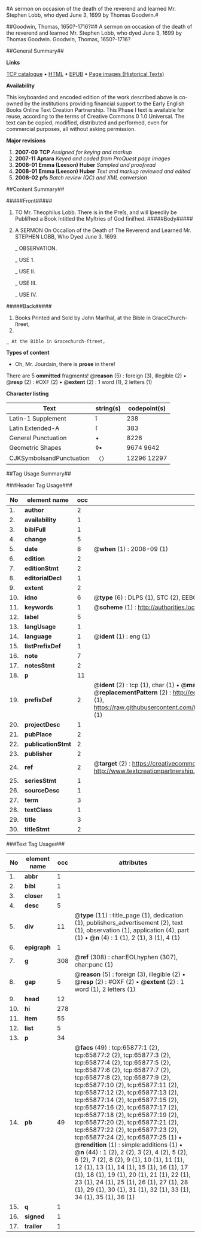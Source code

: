 #A sermon on occasion of the death of the reverend and learned Mr. Stephen Lobb, who dyed June 3, 1699 by Thomas Goodwin.#

##Goodwin, Thomas, 1650?-1716?##
A sermon on occasion of the death of the reverend and learned Mr. Stephen Lobb, who dyed June 3, 1699 by Thomas Goodwin.
Goodwin, Thomas, 1650?-1716?

##General Summary##

**Links**

[TCP catalogue](http://www.ota.ox.ac.uk/tcp/)  • 
[HTML](http://tei.it.ox.ac.uk/tcp/Texts-HTML/free/A41/A41542.html)  • 
[EPUB](http://tei.it.ox.ac.uk/tcp/Texts-EPUB/free/A41/A41542.epub) • 
[Page images (Historical Texts)](https://data.historicaltexts.jisc.ac.uk/view?pubId=eebo-12696645e&pageId=eebo-12696645e-65877-1)

**Availability**

This keyboarded and encoded edition of the
	       work described above is co-owned by the institutions
	       providing financial support to the Early English Books
	       Online Text Creation Partnership. This Phase I text is
	       available for reuse, according to the terms of Creative
	       Commons 0 1.0 Universal. The text can be copied,
	       modified, distributed and performed, even for
	       commercial purposes, all without asking permission.

**Major revisions**

1. __2007-09__ __TCP__ *Assigned for keying and markup*
1. __2007-11__ __Aptara__ *Keyed and coded from ProQuest page images*
1. __2008-01__ __Emma (Leeson) Huber__ *Sampled and proofread*
1. __2008-01__ __Emma (Leeson) Huber__ *Text and markup reviewed and edited*
1. __2008-02__ __pfs__ *Batch review (QC) and XML conversion*

##Content Summary##

#####Front#####

1. TO
Mr. Theophilus Lobb.
There is in the Preſs, and will ſpeedily be
Publiſhed a Book Intitled the Myſtries of God
finiſhed. 
#####Body#####

1. A
SERMON
On Occaſion of the Death of
The Reverend and Learned
Mr. STEPHEN LOBB,
Who Dyed June 3. 1699.

    _ OBSERVATION.

    _ USE 1.

    _ USE II.

    _ USE III.

    _ USE IV.

#####Back#####

1. Books Printed and Sold by John
Marſhal, at the Bible in GraceChurch-ſtreet,
1699.

    _ At the Bible in Gracechurch-ſtreet,

**Types of content**

  * Oh, Mr. Jourdain, there is **prose** in there!

There are 5 **ommitted** fragments! 
 @__reason__ (5) : foreign (3), illegible (2)  •  @__resp__ (2) : #OXF (2)  •  @__extent__ (2) : 1 word (1), 2 letters (1)

**Character listing**


|Text|string(s)|codepoint(s)|
|---|---|---|
|Latin-1 Supplement|î|238|
|Latin Extended-A|ſ|383|
|General Punctuation|•|8226|
|Geometric Shapes|◊▪|9674 9642|
|CJKSymbolsandPunctuation|〈〉|12296 12297|

##Tag Usage Summary##

###Header Tag Usage###

|No|element name|occ|attributes|
|---|---|---|---|
|1.|__author__|2||
|2.|__availability__|1||
|3.|__biblFull__|1||
|4.|__change__|5||
|5.|__date__|8| @__when__ (1) : 2008-09 (1)|
|6.|__edition__|2||
|7.|__editionStmt__|2||
|8.|__editorialDecl__|1||
|9.|__extent__|2||
|10.|__idno__|6| @__type__ (6) : DLPS (1), STC (2), EEBO-CITATION (1), OCLC (1), VID (1)|
|11.|__keywords__|1| @__scheme__ (1) : http://authorities.loc.gov/ (1)|
|12.|__label__|5||
|13.|__langUsage__|1||
|14.|__language__|1| @__ident__ (1) : eng (1)|
|15.|__listPrefixDef__|1||
|16.|__note__|7||
|17.|__notesStmt__|2||
|18.|__p__|11||
|19.|__prefixDef__|2| @__ident__ (2) : tcp (1), char (1)  •  @__matchPattern__ (2) : ([0-9\-]+):([0-9IVX]+) (1), (.+) (1)  •  @__replacementPattern__ (2) : http://eebo.chadwyck.com/downloadtiff?vid=$1&page=$2 (1), https://raw.githubusercontent.com/textcreationpartnership/Texts/master/tcpchars.xml#$1 (1)|
|20.|__projectDesc__|1||
|21.|__pubPlace__|2||
|22.|__publicationStmt__|2||
|23.|__publisher__|2||
|24.|__ref__|2| @__target__ (2) : https://creativecommons.org/publicdomain/zero/1.0/ (1), http://www.textcreationpartnership.org/docs/. (1)|
|25.|__seriesStmt__|1||
|26.|__sourceDesc__|1||
|27.|__term__|3||
|28.|__textClass__|1||
|29.|__title__|3||
|30.|__titleStmt__|2||


###Text Tag Usage###

|No|element name|occ|attributes|
|---|---|---|---|
|1.|__abbr__|1||
|2.|__bibl__|1||
|3.|__closer__|1||
|4.|__desc__|5||
|5.|__div__|11| @__type__ (11) : title_page (1), dedication (1), publishers_advertisement (2), text (1), observation (1), application (4), part (1)  •  @__n__ (4) : 1 (1), 2 (1), 3 (1), 4 (1)|
|6.|__epigraph__|1||
|7.|__g__|308| @__ref__ (308) : char:EOLhyphen (307), char:punc (1)|
|8.|__gap__|5| @__reason__ (5) : foreign (3), illegible (2)  •  @__resp__ (2) : #OXF (2)  •  @__extent__ (2) : 1 word (1), 2 letters (1)|
|9.|__head__|12||
|10.|__hi__|278||
|11.|__item__|55||
|12.|__list__|5||
|13.|__p__|34||
|14.|__pb__|49| @__facs__ (49) : tcp:65877:1 (2), tcp:65877:2 (2), tcp:65877:3 (2), tcp:65877:4 (2), tcp:65877:5 (2), tcp:65877:6 (2), tcp:65877:7 (2), tcp:65877:8 (2), tcp:65877:9 (2), tcp:65877:10 (2), tcp:65877:11 (2), tcp:65877:12 (2), tcp:65877:13 (2), tcp:65877:14 (2), tcp:65877:15 (2), tcp:65877:16 (2), tcp:65877:17 (2), tcp:65877:18 (2), tcp:65877:19 (2), tcp:65877:20 (2), tcp:65877:21 (2), tcp:65877:22 (2), tcp:65877:23 (2), tcp:65877:24 (2), tcp:65877:25 (1)  •  @__rendition__ (1) : simple:additions (1)  •  @__n__ (44) : 1 (2), 2 (2), 3 (2), 4 (2), 5 (2), 6 (2), 7 (2), 8 (2), 9 (1), 10 (1), 11 (1), 12 (1), 13 (1), 14 (1), 15 (1), 16 (1), 17 (1), 18 (1), 19 (1), 20 (1), 21 (1), 22 (1), 23 (1), 24 (1), 25 (1), 26 (1), 27 (1), 28 (1), 29 (1), 30 (1), 31 (1), 32 (1), 33 (1), 34 (1), 35 (1), 36 (1)|
|15.|__q__|1||
|16.|__signed__|1||
|17.|__trailer__|1||
